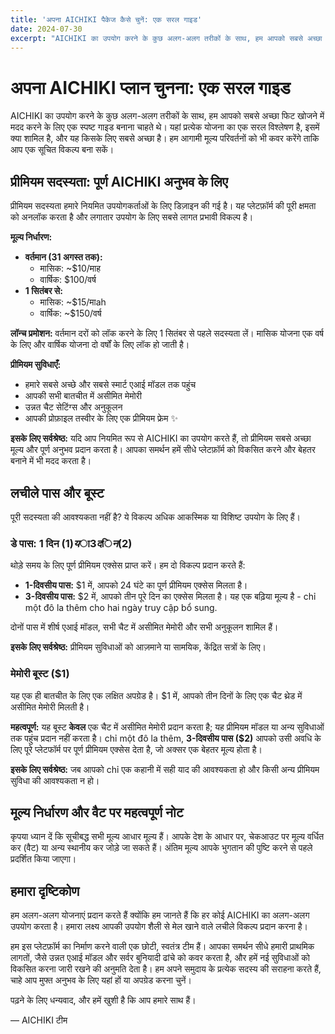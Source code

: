 ```yaml
---
title: 'अपना AICHIKI पैकेज कैसे चुनें: एक सरल गाइड'
date: 2024-07-30
excerpt: "AICHIKI का उपयोग करने के कुछ अलग-अलग तरीकों के साथ, हम आपको सबसे अच्छा फिट खोजने में मदद करने के लिए एक स्पष्ट गाइड बनाना चाहते थे। यहां प्रत्येक योजना का एक सरल विश्लेषण है, इसमें क्या शामिल है, और यह किसके लिए सबसे अच्छा है।"
---
```


# अपना AICHIKI प्लान चुनना: एक सरल गाइड

AICHIKI का उपयोग करने के कुछ अलग-अलग तरीकों के साथ, हम आपको सबसे अच्छा फिट खोजने में मदद करने के लिए एक स्पष्ट गाइड बनाना चाहते थे। यहां प्रत्येक योजना का एक सरल विश्लेषण है, इसमें क्या शामिल है, और यह किसके लिए सबसे अच्छा है। हम आगामी मूल्य परिवर्तनों को भी कवर करेंगे ताकि आप एक सूचित विकल्प बना सकें।

## प्रीमियम सदस्यता: पूर्ण AICHIKI अनुभव के लिए

प्रीमियम सदस्यता हमारे नियमित उपयोगकर्ताओं के लिए डिज़ाइन की गई है। यह प्लेटफ़ॉर्म की पूरी क्षमता को अनलॉक करता है और लगातार उपयोग के लिए सबसे लागत प्रभावी विकल्प है।

**मूल्य निर्धारण:**

*   **वर्तमान (31 अगस्त तक):**
    *   मासिक: ~$10/माह
    *   वार्षिक: $100/वर्ष
*   **1 सितंबर से:**
    *   मासिक: ~$15/माah
    *   वार्षिक: ~$150/वर्ष

**लॉन्च प्रमोशन:** वर्तमान दरों को लॉक करने के लिए 1 सितंबर से पहले सदस्यता लें। मासिक योजना एक वर्ष के लिए और वार्षिक योजना दो वर्षों के लिए लॉक हो जाती है।

**प्रीमियम सुविधाएँ:**

*   हमारे सबसे अच्छे और सबसे स्मार्ट एआई मॉडल तक पहुंच
*   आपकी सभी बातचीत में असीमित मेमोरी
*   उन्नत चैट सेटिंग्स और अनुकूलन
*   आपकी प्रोफ़ाइल तस्वीर के लिए एक प्रीमियम फ्रेम ✨

**इसके लिए सर्वश्रेष्ठ:** यदि आप नियमित रूप से AICHIKI का उपयोग करते हैं, तो प्रीमियम सबसे अच्छा मूल्य और पूर्ण अनुभव प्रदान करता है। आपका समर्थन हमें सीधे प्लेटफ़ॉर्म को विकसित करने और बेहतर बनाने में भी मदद करता है।

## लचीले पास और बूस्ट

पूरी सदस्यता की आवश्यकता नहीं है? ये विकल्प अधिक आकस्मिक या विशिष्ट उपयोग के लिए हैं।

### डे पास: 1 दिन ($1) या 3 दिन ($2)

थोड़े समय के लिए पूर्ण प्रीमियम एक्सेस प्राप्त करें। हम दो विकल्प प्रदान करते हैं:

*   **1-दिवसीय पास:** $1 में, आपको 24 घंटे का पूर्ण प्रीमियम एक्सेस मिलता है।
*   **3-दिवसीय पास:** $2 में, आपको तीन पूरे दिन का एक्सेस मिलता है। यह एक बढ़िया मूल्य है - chỉ một đô la thêm cho hai ngày truy cập bổ sung.

दोनों पास में शीर्ष एआई मॉडल, सभी चैट में असीमित मेमोरी और सभी अनुकूलन शामिल हैं।

**इसके लिए सर्वश्रेष्ठ:** प्रीमियम सुविधाओं को आज़माने या सामयिक, केंद्रित सत्रों के लिए।

### मेमोरी बूस्ट ($1)

यह एक ही बातचीत के लिए एक लक्षित अपग्रेड है। $1 में, आपको तीन दिनों के लिए एक चैट थ्रेड में असीमित मेमोरी मिलती है।

**महत्वपूर्ण:** यह बूस्ट **केवल** एक चैट में असीमित मेमोरी प्रदान करता है; यह प्रीमियम मॉडल या अन्य सुविधाओं तक पहुंच प्रदान नहीं करता है। chỉ một đô la thêm, **3-दिवसीय पास ($2)** आपको उसी अवधि के लिए पूरे प्लेटफॉर्म पर पूर्ण प्रीमियम एक्सेस देता है, जो अक्सर एक बेहतर मूल्य होता है।

**इसके लिए सर्वश्रेष्ठ:** जब आपको chỉ एक कहानी में सही याद की आवश्यकता हो और किसी अन्य प्रीमियम सुविधा की आवश्यकता न हो।

## मूल्य निर्धारण और वैट पर महत्वपूर्ण नोट

कृपया ध्यान दें कि सूचीबद्ध सभी मूल्य आधार मूल्य हैं। आपके देश के आधार पर, चेकआउट पर मूल्य वर्धित कर (वैट) या अन्य स्थानीय कर जोड़े जा सकते हैं। अंतिम मूल्य आपके भुगतान की पुष्टि करने से पहले प्रदर्शित किया जाएगा।

## हमारा दृष्टिकोण

हम अलग-अलग योजनाएं प्रदान करते हैं क्योंकि हम जानते हैं कि हर कोई AICHIKI का अलग-अलग उपयोग करता है। हमारा लक्ष्य आपकी उपयोग शैली से मेल खाने वाले लचीले विकल्प प्रदान करना है।

हम इस प्लेटफ़ॉर्म का निर्माण करने वाली एक छोटी, स्वतंत्र टीम हैं। आपका समर्थन सीधे हमारी प्राथमिक लागतों, जैसे उन्नत एआई मॉडल और सर्वर बुनियादी ढांचे को कवर करता है, और हमें नई सुविधाओं को विकसित करना जारी रखने की अनुमति देता है। हम अपने समुदाय के प्रत्येक सदस्य की सराहना करते हैं, चाहे आप मुफ्त अनुभव के लिए यहां हों या अपग्रेड करना चुनें।

पढ़ने के लिए धन्यवाद, और हमें खुशी है कि आप हमारे साथ हैं।

— AICHIKI टीम